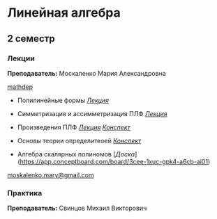 # Линейная алгебра

## 2 семестр
### Лекции

**Преподаватель:** Москаленко Мария Александровна

[mathdep](http://mathdep.ifmo.ru/mmtp/special_sections_lin_alg/)

* Полилинейные формы [*Лекция*](https://youtu.be/JuC73gaWSKc)

* Симметризация и ассимметризация ПЛФ [*Лекция*](https://youtu.be/QtWHCDG7AJM)

* Произведения ПЛФ [*Лекция*](https://youtu.be/hQtts8alhgI) [*Конспект*](https://drive.google.com/file/d/1H5qiCCgOoJTLwQl42qPl0XbJZR8115tr/view?usp=sharing)

* Основы теории определитеоей [*Конспект*](https://drive.google.com/file/d/1OGCf-ZO6C52uDksypi7CIpOQU5vu1jI7/view?usp=sharing)

* Алгебра скалярных полиномов [*Доска*] (https://app.conceptboard.com/board/3cee-1xuc-gpk4-a6cb-ai01)

moskalenko.mary@gmail.com

### Практика

**Преподаватель:** 	Свинцов Михаил Викторович  
